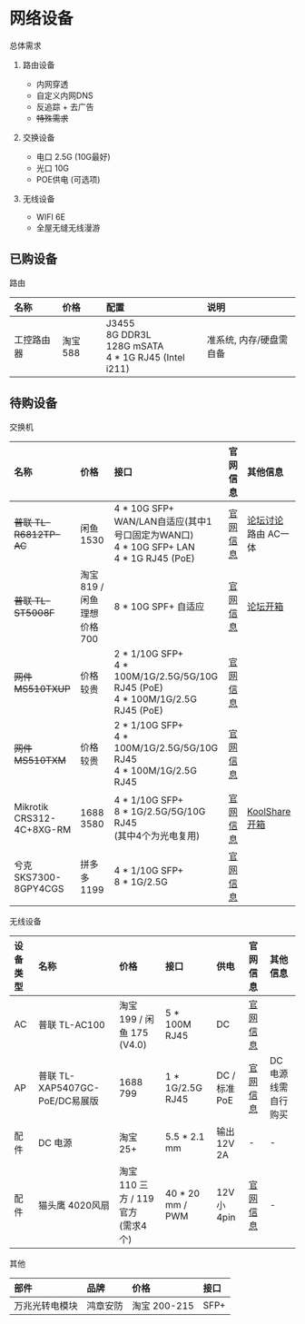 # 网络设备

总体需求

1. 路由设备
   - 内网穿透
   - 自定义内网DNS
   - 反追踪 + 去广告
   - ~~特殊需求~~

2. 交换设备
   - 电口 2.5G (10G最好)
   - 光口 10G
   - POE供电 (可选项)

3. 无线设备
   - WIFI 6E
   - 全屋无缝无线漫游

## 已购设备

路由

| 名称       | 价格     | 配置                                                        | 说明                    |
| :--------- | :------- | :---------------------------------------------------------- | :---------------------- |
| 工控路由器 | 淘宝 588 | J3455<br>8G DDR3L<br>128G mSATA<br>4 * 1G RJ45 (Intel i211) | 准系统, 内存/硬盘需自备 |

## 待购设备

交换机

| 名称                      | 价格                        | 接口                                                                                      | 官网信息                                                                               | 其他信息                                                                    |
| :------------------------ | :-------------------------- | :---------------------------------------------------------------------------------------- | :------------------------------------------------------------------------------------- | :-------------------------------------------------------------------------- |
| ~~普联 TL-R6812TP-AC~~    | 闲鱼 1530                   | 4 * 10G SFP+ WAN/LAN自适应(其中1号口固定为WAN口)<br>4 * 10G SFP+ LAN<br>4 * 1G RJ45 (PoE) | [官网信息](https://www.tp-link.com.cn/product_1974.html)                               | [论坛讨论](https://www.chiphell.com/thread-2350359-1-1.html)<br>路由 AC一体 |
| ~~普联 TL-ST5008F~~       | 淘宝 819 / 闲鱼理想价格 700 | 8 * 10G SPF+ 自适应                                                                       | [官网信息](https://www.tp-link.com.cn/product_1649.html)                               | [论坛开箱](https://www.chiphell.com/thread-2244916-1-1.html)                |
| ~~网件 MS510TXUP~~        | 价格较贵                    | 2 * 1/10G SFP+<br>4 * 100M/1G/2.5G/5G/10G RJ45 (PoE)<br>4 * 100M/1G/2.5G RJ45 (PoE)       | [官网信息](https://www.netgear.com.cn/business/products/switches/smart/ms510txup.aspx) |                                                                             |
| ~~网件 MS510TXM~~         | 价格较贵                    | 2 * 1/10G SFP+<br>4 * 100M/1G/2.5G/5G/10G RJ45<br>4 * 100M/1G/2.5G RJ45                   | [官网信息](https://www.netgear.com.cn/business/products/switches/smart/MS510txm.aspx)  |                                                                             |
| Mikrotik CRS312-4C+8XG-RM | 1688 3580                   | 4 * 1/10G SFP+<br>8 * 1G/2.5G/5G/10G RJ45<br>(其中4个为光电复用)                          | [官网信息](https://mikrotik.com/product/crs312_4c_8xg_rm)                              | [KoolShare开箱](https://www.koolcenter.com/thread/176287)                |
| 兮克 SKS7300-8GPY4CGS     | 拼多多 1199                 | 4 * 1/10G SFP+<br>8 * 1G/2.5G                                                             | [官网信息](https://www.seekswan.com/xksupport/Sks7300.htm)                             |                                                                             |

无线设备

| 设备类型 | 名称                           | 价格                                  | 接口             | 供电         | 官网信息                                                 | 其他信息           |
| :------- | :----------------------------- | :------------------------------------ | :--------------- | :----------- | :------------------------------------------------------- | :----------------- |
| AC       | 普联 TL-AC100                  | 淘宝 199 / 闲鱼 175 (V4.0)            | 5 * 100M RJ45    | DC           | [官网信息](https://www.tp-link.com.cn/product_347.html)  |                    |
| AP       | 普联 TL-XAP5407GC-PoE/DC易展版 | 1688 799                              | 1 * 1G/2.5G RJ45 | DC / 标准PoE | [官网信息](https://www.tp-link.com.cn/product_1846.html) | DC电源线需自行购买 |
| 配件     | DC 电源                        | 淘宝 25+                              | 5.5 * 2.1 mm     | 输出12V 2A   | -                                                        | -                  |
| 配件     | 猫头鹰 4020风扇                | 淘宝 110 三方 / 119 官方<br>(需求4个) | 40 * 20 mm / PWM | 12V 小4pin   | [官网信息](https://noctua.at/cn/nf-a4x20-pwm)            | -                  |

其他

| 部件           | 品牌     | 价格         | 接口 |
| :------------- | :------- | :----------- | :--- |
| 万兆光转电模块 | 鸿章安防 | 淘宝 200-215 | SFP+ |
